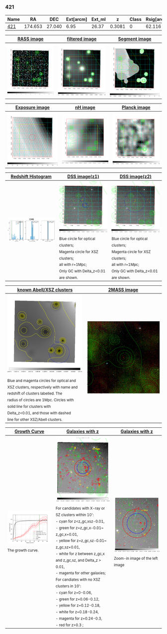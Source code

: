 <div STYLE="page-break-after: always;"></div>

### 421

|Name          |RA          |DEC      | Ext[arcm] | Ext_ml | z    | Class| Rsig[arcmin] | CRsig[c/s] | CR500[c/s] | R500[Mpc] |L500[erg/s]|F500[erg/s/cm^2]| M500[Msun]|Tx[keV]|beta|GC(XSZ,Delta_z<0.01)| GC(OPT,Delta_z<0.01)|GC|alias|
|--------------|------------|------------|---|---|-----------|--------|------|------|----|----|----|----|----|----|----|----|----|----|---|
|[421](script/421.md)     | 174.653       | 27.040       | 6.95    | 26.37   | 0.3081 | 0   | 62.116 |0.752 |0.654 |1.717 |4.081e+45 |1.330e-11 |1.978e+15 |14.964 |0.345 |-, |-, |-, |t346|

|[RASS image](../image/421/421_img.pdf)|[filtered image](../image/421/421_fil.pdf)|[Segment image](../image/421/421_seg.pdf)|
|-------------------|--------------------|-------------------|
| <img src="../image/421/421_img.png" width="300">  | <img src="../image/421/421_fil.png" width="300">   | <img src="../image/421/421_seg.png" width="300">  |

|[Exposure image](../image/421/421_mex.pdf)| [nH image](../image/421/421_nh.pdf)| [Planck image](../image/421/421_p.pdf)|
|-------------------|--------------------|-------------------|
|<img src="../image/421/421_mex.png" width="300">   | <img src="../image/421/421_nh.png" width="300">    | <img src="../image/421/421_p.png" width="300"> |

|[Redshift Histogram](../image/421/421_zg.pdf) | [DSS image(z1)](../image/421/421_dss_z1.pdf)      |  [DSS image(z2)](../image/421/421_dss_z2.pdf)    |
|-------------------|--------------------|-------------------|
|<img src="../image/421/421_zg.png" width="300"> |<img src="../image/421/421_dss_z1.png" width="300"> <sub><br>Blue circle for optical clusters; <br>Magenta circle for XSZ clusters; <br>all with r=1Mpc; <br>Only GC with Delta_z<0.01 are shown. </sub>| <img src="../image/421/421_dss_z2.png" width="300"><sub><br>Blue circle for optical clusters; <br>Magenta circle for XSZ clusters; <br>all with r=1Mpc; <br>Only GC with Delta_z<0.01 are shown. </sub> |

|[known Abell/XSZ clusters](../image/421/421_m.pdf) | [2MASS image](../image/421/421_2mass.pdf)      |
|-------------------|-------------------|
|<img src=../image/421/421_m.png width="300"> <sub><br>Blue and magenta circles for optical and <br>XSZ clusters, respectively with name and <br>redshift of clusters labelled. The <br>radius of circles are 1Mpc. Circles with <br>solid line for clusters with <br>Delta_z<0.01, and those with dashed <br>line for other XSZ/Abell clusters.        </sub>|<img src="../image/421/421_2mass.png" width="300">  |

|[Growth Curve](../image/421/421_gca_all.png) |[Galaxies with z](../image/421/421_opt_ned.pdf) |[Galaxies with z](../image/421/421_opt_ned_zoom.pdf) |
|-------------------|-------------------|-------------------|
| <img src="../image/421/421_gca_all.png" width="300"> <sub><br>The growth curve.</sub>| <img src=../image/421/421_opt_ned.png width="300"> <br><sub> For candidates with X-ray or SZ clusters within 10': <br> - cyan for z<z_gc,xsz-0.01, <br> - green for z=z_gc,x-0.01~ z_gc,x+0.01, <br> - yellow for z=z_gc,sz-0.01~ z_gc,sz+0.01, <br> - white for z between z_gc,x and z_gc,sz, and Delta_z > 0.01, <br> - magenta for other galaxies; <br>For candiates with no XSZ clusters in 10': <br> - cyan for z=0-0.06, <br> - green for z=0.06-0.12, <br> - yellow for z=0.12-0.18, <br> - white for z=0.18-0.24, <br> - magenta for z=0.24-0.3, <br> - red for z>0.3 ;  </sub>|<img src=../image/421/421_opt_ned_zoom.png width="300">  <br><sub> Zoom-in image of the left image</sub>|




